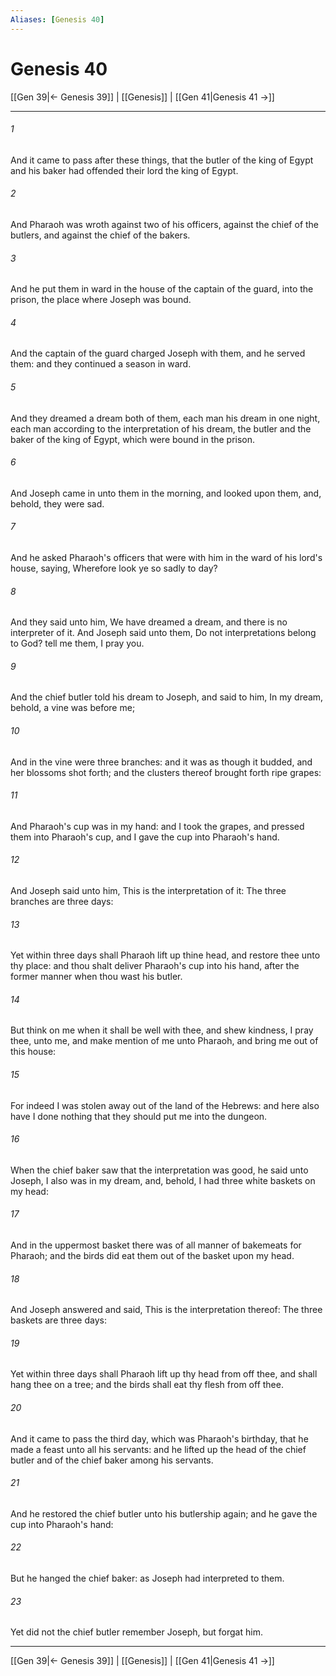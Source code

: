```yaml
---
Aliases: [Genesis 40]
---
```

# Genesis 40

[[Gen 39|← Genesis 39]] | [[Genesis]] | [[Gen 41|Genesis 41 →]]
***



###### 1 
And it came to pass after these things, that the butler of the king of Egypt and his baker had offended their lord the king of Egypt. 

###### 2 
And Pharaoh was wroth against two of his officers, against the chief of the butlers, and against the chief of the bakers. 

###### 3 
And he put them in ward in the house of the captain of the guard, into the prison, the place where Joseph was bound. 

###### 4 
And the captain of the guard charged Joseph with them, and he served them: and they continued a season in ward. 

###### 5 
And they dreamed a dream both of them, each man his dream in one night, each man according to the interpretation of his dream, the butler and the baker of the king of Egypt, which were bound in the prison. 

###### 6 
And Joseph came in unto them in the morning, and looked upon them, and, behold, they were sad. 

###### 7 
And he asked Pharaoh's officers that were with him in the ward of his lord's house, saying, Wherefore look ye so sadly to day? 

###### 8 
And they said unto him, We have dreamed a dream, and there is no interpreter of it. And Joseph said unto them, Do not interpretations belong to God? tell me them, I pray you. 

###### 9 
And the chief butler told his dream to Joseph, and said to him, In my dream, behold, a vine was before me; 

###### 10 
And in the vine were three branches: and it was as though it budded, and her blossoms shot forth; and the clusters thereof brought forth ripe grapes: 

###### 11 
And Pharaoh's cup was in my hand: and I took the grapes, and pressed them into Pharaoh's cup, and I gave the cup into Pharaoh's hand. 

###### 12 
And Joseph said unto him, This is the interpretation of it: The three branches are three days: 

###### 13 
Yet within three days shall Pharaoh lift up thine head, and restore thee unto thy place: and thou shalt deliver Pharaoh's cup into his hand, after the former manner when thou wast his butler. 

###### 14 
But think on me when it shall be well with thee, and shew kindness, I pray thee, unto me, and make mention of me unto Pharaoh, and bring me out of this house: 

###### 15 
For indeed I was stolen away out of the land of the Hebrews: and here also have I done nothing that they should put me into the dungeon. 

###### 16 
When the chief baker saw that the interpretation was good, he said unto Joseph, I also was in my dream, and, behold, I had three white baskets on my head: 

###### 17 
And in the uppermost basket there was of all manner of bakemeats for Pharaoh; and the birds did eat them out of the basket upon my head. 

###### 18 
And Joseph answered and said, This is the interpretation thereof: The three baskets are three days: 

###### 19 
Yet within three days shall Pharaoh lift up thy head from off thee, and shall hang thee on a tree; and the birds shall eat thy flesh from off thee. 

###### 20 
And it came to pass the third day, which was Pharaoh's birthday, that he made a feast unto all his servants: and he lifted up the head of the chief butler and of the chief baker among his servants. 

###### 21 
And he restored the chief butler unto his butlership again; and he gave the cup into Pharaoh's hand: 

###### 22 
But he hanged the chief baker: as Joseph had interpreted to them. 

###### 23 
Yet did not the chief butler remember Joseph, but forgat him.

***
[[Gen 39|← Genesis 39]] | [[Genesis]] | [[Gen 41|Genesis 41 →]]
